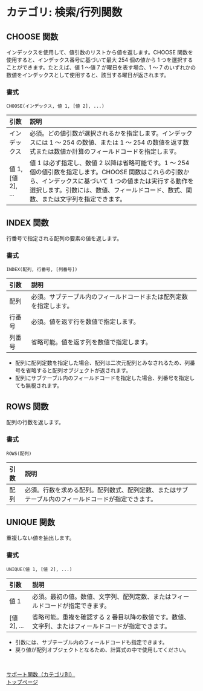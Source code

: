 # カテゴリ: 検索/行列関数

## CHOOSE 関数

インデックスを使用して、値引数のリストから値を返します。CHOOSE 関数を使用すると、インデックス番号に基づいて最大 254 個の値から 1 つを選択することができます。たとえば、値 1 ～値 7 が曜日を表す場合、1 ～ 7 のいずれかの数値をインデックスとして使用すると、該当する曜日が返されます。

### 書式

    CHOOSE(インデックス, 値 1, [値 2], ...)

| 引数       | 説明         |
|:-----------|:------------|
|インデックス| 必須。どの値引数が選択されるかを指定します。インデックスには 1 ～ 254 の数値、または 1 ～ 254 の数値を返す数式または数値か計算のフィールドコードを指定します。|
|値 1, [値 2], ...|値 1 は必ず指定し、数値 2 以降は省略可能です。1 ～ 254 個の値引数を指定します。CHOOSE 関数はこれらの引数から、インデックスに基づいて 1 つの値または実行する動作を選択します。引数には、数値、フィールドコード、数式、関数、または文字列を指定できます。|

## INDEX 関数

行番号で指定される配列の要素の値を返します。

### 書式

    INDEX(配列, 行番号, [列番号])

| 引数       | 説明         |
|:-----------|:------------|
|配列         |必須。サブテーブル内のフィールドコードまたは配列定数を指定します。|
|行番号       |必須。値を返す行を数値で指定します。|
|列番号       |省略可能。値を返す列を数値で指定します。|

* 配列に配列定数を指定した場合、配列は二次元配列とみなされるため、列番号を省略すると配列オブジェクトが返されます。
* 配列にサブテーブル内のフィールドコードを指定した場合、列番号を指定しても無視されます。

## ROWS 関数

配列の行数を返します。

### 書式

    ROWS(配列)

| 引数       | 説明         |
|:-----------|:------------|
|配列        |必須。行数を求める配列。配列数式、配列定数、またはサブテーブル内のフィールドコードが指定できます。|

## UNIQUE 関数

重複しない値を抽出します。

### 書式

    UNIQUE(値 1, [値 2], ...)

| 引数       | 説明         |
|:-----------|:------------|
|値 1       |必須。最初の値。数値、文字列、配列定数、またはフィールドコードが指定できます。|
|[値 2], ...|省略可能。重複を確認する 2 番目以降の数値です。数値、文字列、またはフィールドコードが指定できます。|

* 引数には、サブテーブル内のフィールドコードも指定できます。
* 戻り値が配列オブジェクトとなるため、計算式の中で使用してください。

<br />

[サポート関数（カテゴリ別）](category-list.md)  
[トップページ](index.md)